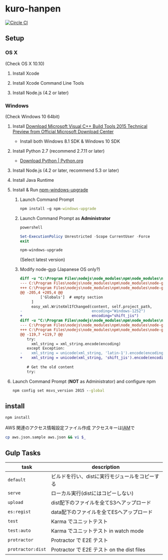 # kuro-hanpen

[![Circle CI](https://circleci.com/gh/Shizuoka-Oden/kuro-hanpen.svg?style=svg)](https://circleci.com/gh/Shizuoka-Oden/kuro-hanpen)

## Setup

### OS X

(Check OS X 10.10)

1.  Install Xcode

1.  Install Xcode Command Line Tools

1.  Install Node.js (4.2 or later)

### Windows

(Check Windows 10 64bit)

1.  Install [Download Microsoft Visual C++ Build Tools 2015 Technical Preview from Official Microsoft Download Center](https://www.microsoft.com/en-us/download/details.aspx?id=49983)
    -   Install both Windows 8.1 SDK & Windows 10 SDK


1.  Install Python 2.7 (recommend 2.7.11 or later) 

    -   [Download Python | Python.org](https://www.python.org/downloads/)

1.  Install Node.js (4.2 or later, recommend 5.3 or later)

1.  Install Java Runtime

1.  Install & Run [npm-windows-upgrade](https://www.npmjs.com/package/npm-windows-upgrade)

    1.  Launch Command Prompt

        ```cmd
        npm install –g npm-windows-upgrade
        ```

    1.  Launch Command Prompt as **Administrator**

        ```cmd
        powershell
        ```

        ```powershell
        Set-ExecutionPolicy Unrestricted -Scope CurrentUser -Force
        exit
        ```

        ```cmd
        npm-windows-upgrade
        ```

        (Select latest version)

    1.  Modify node-gyp (Japanese OS only?)

        ```diff
        diff -u "C:\Program Files\nodejs\node_modules\npm\node_modules\node-gyp\gyp\pylib\gyp\MSVSProject.py~" "C:\Program Files\nodejs\node_modules\npm\node_modules\node-gyp\gyp\pylib\gyp\MSVSProject.py"
        --- C:\Program Files\nodejs\node_modules\npm\node_modules\node-gyp\gyp\pylib\gyp\MSVSProject.py~	2015-12-29 12:24:00.794675900 +0900
        +++ C:\Program Files\nodejs\node_modules\npm\node_modules\node-gyp\gyp\pylib\gyp\MSVSProject.py	2015-12-29 12:24:11.192867300 +0900
        @@ -205,4 +205,4 @@
                 ['Globals']  # empty section
             ]
             easy_xml.WriteXmlIfChanged(content, self.project_path,
        -                               encoding="Windows-1252")
        +                               encoding="shift_jis")
        diff -u "C:\Program Files\nodejs\node_modules\npm\node_modules\node-gyp\gyp\pylib\gyp\easy_xml.py~" "C:\Program Files\nodejs\node_modules\npm\node_modules\node-gyp\gyp\pylib\gyp\easy_xml.py"
        --- C:\Program Files\nodejs\node_modules\npm\node_modules\node-gyp\gyp\pylib\gyp\easy_xml.py~	2015-12-29 12:28:39.797529200 +0900
        +++ C:\Program Files\nodejs\node_modules\npm\node_modules\node-gyp\gyp\pylib\gyp\easy_xml.py	2015-12-29 12:28:43.738387400 +0900
        @@ -119,7 +119,7 @@
           try:
             xml_string = xml_string.encode(encoding)
           except Exception:
        -    xml_string = unicode(xml_string, 'latin-1').encode(encoding)
        +    xml_string = unicode(xml_string, 'shift_jis').encode(encoding)
         
           # Get the old content
           try:
        ```

1.  Launch Command Prompt (**NOT** as Administrator) and configure npm

    ```cmd
    npm config set msvs_version 2015 --global
    ```


## install

```sh
npm install
```

AWS 関連のアクセス情報設定ファイル作成
アクセスキーは[IAM](https://console.aws.amazon.com/iam/home)で

```sh
cp aws.json.sample aws.json && vi $_
```

## Gulp Tasks

| task              | description                                    |
|-------------------|------------------------------------------------|
| `default`         | ビルドを行い、distに実行モジュールをコピーする |
| `serve`           | ローカル実行(distにはコピーしない)             |
| `upload`          | dist配下のファイルを全てS3へアップロード       |
| `es:regist`       | data配下のファイルを全てESへアップロード       |
| `test`            | Karma でユニットテスト                         |
| `test:auto`       | Karma でユニットテスト in watch mode           |
| `protractor`      | Protractor で E2E テスト                       |
| `protractor:dist` | Protractor で E2E テスト on the dist files     |
